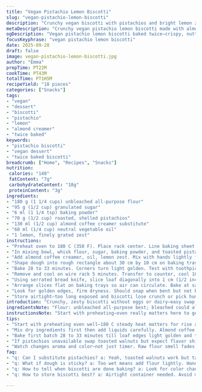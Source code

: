 ```yaml
---
title: "Vegan Pistachio Lemon Biscotti"
slug: "vegan-pistachio-lemon-biscotti"
description: "Crunchy vegan biscotti with pistachios and bright lemon zest. Uses oat milk coffee creamer replaced with almond simplest. Flour slightly lowered for better bite; sugar tamed down a bit. Baked twice—first dense loaf then sliced and toasted until golden and crisp. Pistachios give texture; lemon zest wakes it up. No eggs, no dairy, no tricks. Perfectly dry slices for dunking. Watch color shifts, not the clock. Experimented with almond drink; holds moisture better. Oil maintains tenderness without greasiness. Expect a scent of nutty citrus while baking. Browned edges and clean toothpick signal readiness. A touch nutty, a bit tart, but firmly crisp. Keep stored airtight to avoid softening."
metaDescription: "Crunchy vegan pistachio lemon biscotti made with almond creamer, fresh zest, twice baked for crispness. Nutty, tart, and perfect for dunking in warm drinks."
ogDescription: "Vegan pistachio lemon biscotti baked twice—crispy, nutty, tart. Almond creamer swap, fresh zest, toasted nuts. Snack or dunk. Watch color not clock."
focusKeyphrase: "vegan pistachio lemon biscotti"
date: 2025-09-28
draft: false
image: vegan-pistachio-lemon-biscotti.jpg
author: "Emma"
prepTime: PT22M
cookTime: PT43M
totalTime: PT1H5M
recipeYield: "18 pieces"
categories: ["Snacks"]
tags:
- "vegan"
- "dessert"
- "biscotti"
- "pistachio"
- "lemon"
- "almond creamer"
- "twice baked"
keywords:
- "pistachio biscotti"
- "vegan dessert"
- "twice baked biscotti"
breadcrumb: ["Home", "Recipes", "Snacks"]
nutrition: 
 calories: "140"
 fatContent: "7g"
 carbohydrateContent: "18g"
 proteinContent: "3g"
ingredients:
- "180 g (1 1/4 cups) unbleached all-purpose flour"
- "95 g (1/2 cup) granulated sugar"
- "6 ml (1 1/4 tsp) baking powder"
- "70 g (1/2 cup) roasted, shelled pistachios"
- "130 ml (1/2 cup) almond coffee creamer substitute"
- "60 ml (1/4 cup) neutral vegetable oil"
- "1 lemon, finely grated zest"
instructions:
- "Preheat oven to 180 C (350 F). Place rack center. Line baking sheet with parchment or silicone mat."
- "In mixing bowl, whisk flour, sugar, baking powder, and toasted pistachios together."
- "Add almond coffee creamer, oil, lemon zest. Mix with hands lightly floured until dough comes together. Avoid overworking—dense tough biscotti no good."
- "Shape dough into rough rectangle about 30 cm by 10 cm on baking tray. Pat gently. Should be slightly thick, not flat like cookie."
- "Bake 28 to 33 minutes. Corners turn light golden. Test with toothpick; should come out mostly clean but moist crumbs cling."
- "Remove and cool on wire rack 5 minutes. Transfer to counter, cool 10 more."
- "Using serrated bread knife, slice loaf diagonally into 1 cm (1/2 inch) thick pieces. Keep slices neat—ragged edges burn faster."
- "Arrange slices flat on baking trays so air can circulate. Bake at same temp 14 to 18 minutes, flipping halfway."
- "Look for golden edges, firm dryness. Should snap when bent but not burn dark brown. Let cool fully on rack before storing."
- "Store airtight—too long exposed and biscotti lose crunch or pick humidity."
introduction: "Crunchy, zesty biscotti without eggs or dairy—easy swap for vegan days. I played with the coffee creamer base; almond version adds mellow smoothness, hints of nuttiness lift against citrus. Pistachios toasted, shelled, chopped coarse to punch up texture. Tried reducing sugar just a pinch—not too sweet, keeps bright lemon alive. Baking twice, key to dry them out right—edges crisp not burnt, crumb firm but not chalky. Learn the signs: scent shifts from raw flour to nutty citrus, color moves from pale to warm gold. The slice-and-toast stage—flip 'em fast or watch them scorch. Store sealed tight; biscotti breathe in air and lose that snap fast."
ingredientsNote: "Flour: unbleached all-purpose best; bleached could alter texture slightly. Sugar: granulated for crisp bite; brown sugar softens biscotti too much. Baking powder as leavening, don’t swap for baking soda. Pistachios definitely roasted shelled for flavor and crunch; raw tasteless, oily. Coffee creamer subbed almond for oat—if you want vanilla note, pick vanilla flavored almond creamer or add a dash of vanilla extract. Oil: neutral like canola or sunflower works; olive oil too strong flavor-wise. Lemon zest must be fresh; dried zest dulls brightness. Don’t skip zest—it’s the spark. If pistachios unavailable, swap walnuts toasted but flavor differs. Measure liquids precisely—too wet means dough spreads too much."
instructionsNote: "Start with preheating—oven really matters here to get proper rise and bake evenly. Mixing dry ingredients first ensures even baking powder distribution. Use hands flour-dusted to feel dough texture; should be tacky, not sticky—if wet, dust little flour cautiously or bake sides might melt thin. Form rectangle thickish since it slumps while baking. Bake first batch till light golden and toothpick test done but still moist inside—overdone loaf means dry crumb slice toughens below threshold. Resting after first bake crucial; too hot slicing and crumb will crumble badly. Slice slow, steady with serrated knife. Bake slices shorter time, flipping halfway for even toasting; watch closely last five minutes, slices brown fast then smoke. Cool completely before storage or cutting turns gummy. Save time—use two trays in two rounds. Don’t rush steps or biscotti compromise crunch and shape."
tips:
- "Start with preheating oven well—180 C steady heat matters for rise and color. Use parchment or silicone to avoid sticking or dark bottoms. Toast pistachios coarse for crunch; raw nuts dull texture and flavor. Dough should feel tacky not sticky—if too wet dust flour very lightly, better than overworking. Shape rectangle thick enough or loaf slumps flat. Slice with serrated knife slow, steady; ragged cuts burn easy. Flip slices halfway during second bake; watch last minutes close for browning then smoke starts. Cool completely on wire rack; warm slices go gummy fast."
- "Mix dry ingredients first then add liquids carefully. Almond coffee creamer works better than oat in moisture retention; vanilla flavored if you want aroma but avoid overpowering. Neutral oil helps tenderness without taste; skip olive oil — flavor too strong. Zest fresh lemon finely grated gives bright punch, dried zest dulls brightness. Sugar reduced slightly from usual for better zing balance and less cloying. Baking powder only for leavening here not soda. Precise liquid measurements prevent dough spreading. Keep dough handling minimal, avoid tough biscotti from overmix or overly wet dough."
- "Bake first batch 28 to 33 minutes till loaf edges light golden and toothpick test mostly clean but moist crumbs cling. Overbaking loaf dry crumb, tough slices later. Rest loaf 10-15 minutes on counter then slice diagonally about 1 cm thick. Thicker slices don't toast evenly and burn edges faster. Arrange slices spaced flat on trays air circulation key. Second bake shorter, 14 to 18 minutes flipping halfway. Early flip prevents scorch spots. Listen for snap test, smell nutty citrus aroma from zest and roasted nuts for doneness. Browning too dark means burnt and bitter taste."
- "If pistachios unavailable swap toasted walnuts but expect flavor shift, less punch. Brown sugar changes texture too soft, so granulated sugar recommended. Bleached flour can weaken crumb; all-purpose unbleached best for bite. Measure precisely — liquid excess leads to spreading loaf during first bake. Cool completely before storing airtight container to keep crunch; exposure to air lets humidity soften biscotti rapidly. Two trays in two batches save time but keep oven temp stable. Resting between bakes critical for crumb integrity; slice while warm causes crumbling issues."
- "Watch changes aroma and color—not just timer. Raw flour smell fades, replaced by nutty citrus, hot sugar caramelizing edges. Corners lighten first. Slice toast phase demands attention last 5 minutes; quick browning can go from golden to burnt rapidly. Flip fast to avoid dark spots. Light golden edges snap but not blacken. Use serrated bread knife slow cuts; jagged slices burn earlier. Keep slices spaced flat for even heat. Cool on wire rack fully. Store sealed tightly—biscotti absorb air and lose crisp texture. Avoid skipping zest it is bright spark in flavor here."
faq:
- "q: Can I substitute pistachios? a: Yeah, toasted walnuts work but taste less vibrant. Raw nuts no good, oily and bland. Different texture too. Toasting nuts important for crunch plus nutty aroma. Match chopping size with pistachios to keep overall texture consistent."
- "q: What if dough is sticky? a: Too wet means add flour lightly. Hands flour-dusted helps feel dough texture—should be tacky not sticky. Overworking makes biscotti tough. Measure liquids precise. If too sticky, crumb structure weakens or spread loaf. Better add sparingly then judge than rush with more flour."
- "q: How to tell when biscotti are done baking? a: Look for color changes first—edges golden, not brown or black. Smell shifts raw flour to nutty citrus and toasted nuts. Toothpick test: mostly clean with moist crumbs but no gooey batter. Snap test on toast slices. Watch closely second bake last minutes; slices brown quickly then smoke."
- "q: How to store biscotti best? a: Airtight container needed. Avoid moisture and air exposure—biscotti lose crunch fast otherwise. Cool completely before sealing or slices get gummy. Room temp okay; fridge no need but humidity risk. Can freeze in seal bags if longer storage. Bring back crisp in toaster if softened."

---
```

